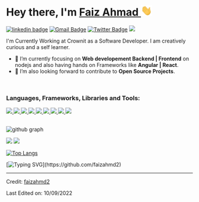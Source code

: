 <h1>Hey there, I'm <a  href="https://github.com/faizahmd2/">Faiz Ahmad </a> <img  src="https://raw.githubusercontent.com/ABSphreak/ABSphreak/master/gifs/Hi.gif" width="30px"></h1>

[![linkedin badge](https://img.shields.io/badge/Faiz_Ahmad-30302f?style=flat&logo=linkedin)](https://www.linkedin.com/in/ifaiz2)
[![Gmail Badge](https://img.shields.io/badge/Email_me-30302f?style=flat&logo=Gmail&logoColor=red)](mailto:faizuahmd53@gmail.com)
[![Twitter Badge](https://img.shields.io/badge/Twitter-30302f?style=flat&logo=Twitter&logoColor=blue)](https://twitter.com/ifaiz2)
<img src="https://komarev.com/ghpvc/?username=faizahmd2&style=plastic" />

I'm Currently Working at Crownit as a Software Developer. I am creatively curious and a self learner. <br>


- 🌱 I’m currently focusing on **Web developement Backend | Frontend** on nodejs and also having hands on Frameworks like **Angular | React**.
- 💬 I’m also looking forward to contribute to **Open Source Projects**.

<br>

<h3 align="left">Languages, Frameworks, Libraries and Tools:</h3>
<p align="left"> 
  <a title="Javascript" href="https://developer.mozilla.org/en-US/docs/Web/JavaScript">
    <img src="https://img.icons8.com/color/48/javascript--v1.png"/>
  </a>
  <a title="Typescript" href="https://www.typescriptlang.org/">
    <img src="https://img.icons8.com/color/48/typescript.png"/>
  </a>
  <a title="GIT" href="https://git-scm.com/">
    <img src="https://img.icons8.com/color/48/4a90e2/git.png"/>
  </a>
   <a title="Angular 2+ and Angular JS" href="https://angular.io/">
    <img src="https://img.icons8.com/external-tal-revivo-color-tal-revivo/40/external-angular-a-typescript-based-open-source-web-application-framework-logo-color-tal-revivo.png"/>
  </a>
   <a title="Nodejs" href="https://nodejs.org/en/">
    <img src="https://img.icons8.com/color/48/nodejs.png"/>
  </a>
  </a>
  <a title="Docker" href="https://hub.docker.com/">
    <img src="https://img.icons8.com/fluency/48/docker.png"/>
  </a>
  <a title="Linux Ubuntu" href="https://www.linux.org/">
    <img src="https://img.icons8.com/color/48/linux--v1.png"/>
  </a>
 <!-- <a title="Amazon Web Service" href="https://aws.amazon.com/getting-started/">
    <img src="https://img.icons8.com/color/48/amazon-web-services.png"/>
  </a>
-->
  <a title="React" href="https://reactjs.org/">
    <img src="https://img.icons8.com/office/45/react.png"/>
  </a>
  <a title="Bootstrap" href="https://getbootstrap.com/">
    <img src="https://img.icons8.com/color/48/bootstrap.png"/>
  </a>

<br>
<br>

![github graph](https://activity-graph.herokuapp.com/graph?username=faizahmd2&theme=react-dark)

<img src = "https://github-readme-streak-stats.herokuapp.com?user=faizahmd2&theme=dark&hide_border=false" width = 500>

<img src = "https://github-readme-stats.vercel.app/api?username=faizahmd2&show_icons=true&theme=dark" width = 500>

[![Top Langs](https://github-readme-stats.vercel.app/api/top-langs/?username=faizahmd2&theme=dark)](https://github.com/faizahmd2/github-readme-stats)

[![Typing SVG](https://readme-typing-svg.herokuapp.com/?lines=Thanks+For+Visiting!!&center=true&color="FF0000")](https://github.com/faizahmd2)

---

Credit: [faizahmd2](https://github.com/faizahmd2)

Last Edited on: 10/09/2022
